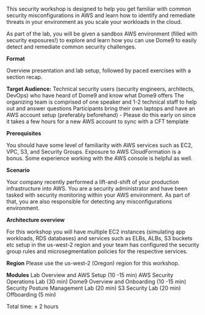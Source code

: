 

This security workshop is designed to help you get familiar with common security misconfigurations in AWS and learn how to identify and remediate threats in your environment as you scale your workloads in the cloud.

As part of the lab, you will be given a sandbox AWS environment (filled with security exposures!) to explore and learn how you can use Dome9 to easily detect and remediate common security challenges.

<b>Format</b>

Overview presentation and lab setup, followed by paced exercises with a section recap.

<b>Target Audience:</b> Technical security users (security engineers, architects, DevOps) who have heard of Dome9 and know what Dome9 offers
The organizing team is comprised of one speaker and 1-2 technical staff to help out and answer questions
Participants bring their own laptops and have an AWS account setup (preferably beforehand) - Please do this early on since it takes a few hours for a new AWS account to sync with a CFT template

<b>Prerequisites</b>

You should have some level of familiarity with AWS services such as EC2, VPC, S3, and Security Groups. Exposure to AWS CloudFormation is a bonus. Some experience working with the AWS console is helpful as well.

<b>Scenario</b>

Your company recently performed a lift-and-shift of your production infrastructure into AWS. You are a security administrator and have been tasked with security monitoring within your AWS environment. As part of that, you are also responsible for detecting any misconfigurations environment.

<b>Architecture overview</b>

For this workshop you will have multiple EC2 instances (simulating app workloads, RDS databases) and services such as ELBs, ALBs, S3 buckets etc setup in the us-west-2 region and your team has configured the security group rules and microsegmentation policies for the respective services.


<b>Region</b>
Please use the us-west-2 (Oregon) region for this workshop.


<b>Modules</b>
Lab Overview and AWS Setup (10 -15 min)
AWS Security Operations Lab (30 min)
Dome9 Overview and Onboarding (10 -15 min)
Security Posture Management Lab (20 min)
S3 Security Lab (20 min)
Offboarding (5 min)

Total time: ± 2 hours
